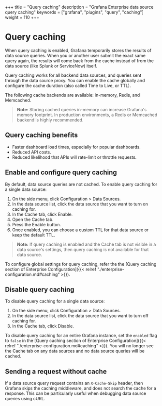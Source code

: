 +++
title = "Query caching"
description = "Grafana Enterprise data source query caching"
keywords = ["grafana", "plugins", "query", "caching"]
weight = 110
+++

# Query caching

When query caching is enabled, Grafana temporarily stores the results of data source queries. When you or another user submit the exact same query again, the results will come back from the cache instead of from the data source (like Splunk or ServiceNow) itself.

Query caching works for all backend data sources, and queries sent through the data source proxy. You can enable the cache globally and configure the cache duration (also called Time to Live, or TTL).

The following cache backends are available: in-memory, Redis, and Memcached.

> **Note:** Storing cached queries in-memory can increase Grafana's memory footprint. In production environments, a Redis or Memcached backend is highly recommended.

## Query caching benefits

- Faster dashboard load times, especially for popular dashboards.
- Reduced API costs.
- Reduced likelihood that APIs will rate-limit or throttle requests.

## Enable and configure query caching

By default, data source queries are not cached. To enable query caching for a single data source:
1. On the side menu, click Configuration > Data Sources.
1. In the data source list, click the data source that you want to turn on caching for.
1. In the Cache tab, click Enable.
1. Open the Cache tab.
1. Press the Enable button. 
1. Once enabled, you can choose a custom TTL for that data source or keep the default TTL.

> **Note:** If query caching is enabled and the Cache tab is not visible in a data source's settings, then query caching is not available for that data source.

To configure global settings for query caching, refer the the [Query caching section of Enterprise Configuration]({{< relref "./enterprise-configuration.md#caching" >}}).

## Disable query caching

To disable query caching for a single data source: 
1. On the side menu, click Configuration > Data Sources.
1. In the data source list, click the data source that you want to turn off caching for.
1. In the Cache tab, click Disable.

To disable query caching for an entire Grafana instance, set the `enabled` flag to `false` in the [Query caching section of Enterprise Configuration]({{< relref "./enterprise-configuration.md#caching" >}}). You will no longer see the Cache tab on any data sources and no data source queries will be cached.

## Sending a request without cache

If a data source query request contains an `X-Cache-Skip` header, then Grafana skips the caching middleware, and does not search the cache for a response. This can be particularly useful when debugging data source queries using cURL.
